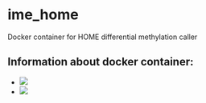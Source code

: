 # ime_home
Docker container for HOME differential methylation caller

## Information about docker container:
- [![](https://images.microbadger.com/badges/image/greatfireball/ime_home.svg)](https://microbadger.com/images/greatfireball/ime_home "Get your own image badge on microbadger.com")
- [![](https://images.microbadger.com/badges/version/greatfireball/ime_home.svg)](https://microbadger.com/images/greatfireball/ime_home "Get your own version badge on microbadger.com")
